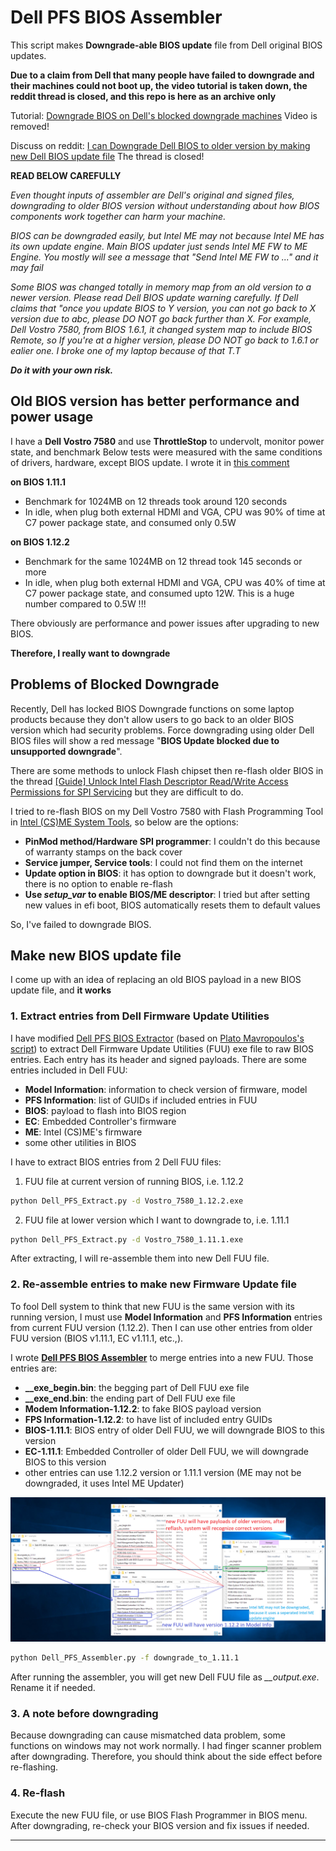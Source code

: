 # Dell PFS BIOS Assembler
This script makes **Downgrade-able BIOS update** file from Dell original BIOS updates.  

**Due to a claim from Dell that many people have failed to downgrade and their machines could not boot up, the video tutorial is taken down, the reddit thread is closed, and this repo is here as an archive only**

Tutorial: [Downgrade BIOS on Dell's blocked downgrade machines][0] Video is removed!

Discuss on reddit: [I can Downgrade Dell BIOS to older version by making new Dell BIOS update file][6] The thread is closed!

**READ BELOW CAREFULLY**

*Even thought inputs of assembler are Dell's original and signed files, downgrading to older BIOS version without understanding about how BIOS components work together can harm your machine.*

*BIOS can be downgraded easily, but Intel ME may not because Intel ME has its own update engine. Main BIOS updater just sends Intel ME FW to ME Engine. You mostly will see a message that "Send Intel ME FW to ..." and it may fail*

*Some BIOS was changed totally in memory map from an old version to a newer version. Please read Dell BIOS update warning carefully. If Dell claims that "once you update BIOS to Y version, you can not go back to X version due to abc, please DO NOT go back further than X. For example, Dell Vostro 7580, from BIOS 1.6.1, it changed system map to include BIOS Remote, so If you're at a higher version, please DO NOT go back to 1.6.1 or ealier one. I broke one of my laptop because of that T.T*
  
***Do it with your own risk.***

## Old BIOS version has better performance and power usage
I have a **Dell Vostro 7580** and use **ThrottleStop** to undervolt, monitor power state, and benchmark
Below tests were measured with the same conditions of drivers, hardware, except BIOS update. I wrote it in [this comment][5]

**on BIOS 1.11.1**  
- Benchmark for 1024MB on 12 threads took around 120 seconds
- In idle, when plug both external HDMI and VGA, CPU was 90% of time at C7 power package state, and consumed only 0.5W

**on BIOS 1.12.2**  
- Benchmark for the same 1024MB on 12 thread took 145 seconds or more 
- In idle, when plug both external HDMI and VGA, CPU was 40% of time at C7 power package state, and consumed upto 12W. This is a huge number compared to 0.5W !!!

There obviously are performance and power issues after upgrading to new BIOS.

**Therefore, I really want to downgrade**

## Problems of Blocked Downgrade
Recently, Dell has locked BIOS Downgrade functions on some laptop products because they don't allow users to go back to an older BIOS version which had security problems.
Force downgrading using older Dell BIOS files will show a red message "**BIOS Update blocked due to unsupported downgrade**".  

There are some methods to unlock Flash chipset then re-flash older BIOS in the thread [[Guide] Unlock Intel Flash Descriptor Read/Write Access Permissions for SPI Servicing][1] but they are difficult to do.

I tried to re-flash BIOS on my Dell Vostro 7580 with Flash Programming Tool in [Intel (CS)ME System Tools][2], so below are the options:
* **PinMod method/Hardware SPI programmer**: I couldn't do this because of warranty stamps on the back cover
* **Service jumper, Service tools**: I could not find them on the internet
* **Update option in BIOS**: it has option to downgrade but it doesn't work, there is no option to enable re-flash
* **Use *setup_var* to enable BIOS/ME descriptor**: I tried but after setting new values in efi boot, BIOS automatically resets them to default values

So, I've failed to downgrade BIOS.

## Make new BIOS update file 
I come up with an idea of replacing an old BIOS payload in a new BIOS update file, and **it works**

### 1. Extract entries from Dell Firmware Update Utilities
I have modified [Dell PFS BIOS Extractor][3] (based on [Plato Mavropoulos's script][4]) to extract Dell Firmware Update Utilities (FUU) exe file to raw BIOS entries. Each entry has its header and signed payloads.
There are some entries included in Dell FUU: 
* **Model Information**: information to check version of firmware, model
* **PFS Information**: list of GUIDs if included entries in FUU
* **BIOS**: payload to flash into BIOS region
* **EC**: Embedded Controller's firmware
* **ME**: Intel (CS)ME's firmware
* some other utilities in BIOS

I have to extract BIOS entries from 2 Dell FUU files:
1. FUU file at current version of running BIOS, i.e. 1.12.2
```sh
python Dell_PFS_Extract.py -d Vostro_7580_1.12.2.exe
```
2. FUU file at lower version which I want to downgrade to, i.e. 1.11.1 
```sh
python Dell_PFS_Extract.py -d Vostro_7580_1.11.1.exe
```
After extracting, I will re-assemble them into new Dell FUU file.

### 2. Re-assemble entries to make new Firmware Update file
To fool Dell system to think that new FUU is the same version with its running version, I must use **Model Information** and **PFS Information** entries from current FUU version (1.12.2).
Then I can use other entries from older FUU version (BIOS v1.11.1, EC v1.11.1, etc.,).

I wrote [**Dell PFS BIOS Assembler**][3] to merge entries into a new FUU. Those entries are:
* **__exe_begin.bin**: the begging part of Dell FUU exe file
* **__exe_end.bin**: the ending part of Dell FUU exe file
* **Modem Information-1.12.2**: to fake BIOS payload version
* **FPS Information-1.12.2**: to have list of included entry GUIDs
* **BIOS-1.11.1**: BIOS entry of older Dell FUU, we will downgrade BIOS to this version
* **EC-1.11.1**: Embedded Controller of older Dell FUU, we will downgrade BIOS to this version
* other entries can use 1.12.2 version or 1.11.1 version (ME may not be downgraded, it uses Intel ME Updater)

![files.png](files.PNG)

```sh
python Dell_PFS_Assembler.py -f downgrade_to_1.11.1
```
After running the assembler, you will get new Dell FUU file as *__output.exe*. Rename it if needed.

### 3. A note before downgrading
Because downgrading can cause mismatched data problem, some functions on windows may not work normally. I had finger scanner problem after downgrading.
Therefore, you should think about the side effect before re-flashing.

### 4. Re-flash
Execute the new FUU file, or use BIOS Flash Programmer in BIOS menu. After downgrading, re-check your BIOS version and fix issues if needed.

---
<!--
Tutorial: [Downgrade BIOS on Dell's blocked downgrade machines][0]
-->

[*]: https://youtu.be/7zFAU9DKmVk
[0]: ""
[1]: https://www.win-raid.com/t3553f39-Guide-Unlock-Intel-Flash-Descriptor-Read-Write-Access-Permissions-for-SPI-Servicing.html
[2]: https://www.win-raid.com/t596f39-Intel-Management-Engine-Drivers-Firmware-amp-System-Tools.html
[3]: https://github.com/vuquangtrong/Dell-PFS-BIOS-Assembler
[4]: https://github.com/platomav/BIOSUtilities
[5]: https://www.reddit.com/r/Dell/comments/f45fp4/dell_g5_5587g7_7588_and_vostro_7580_bios_1122/fwk2kbp/
[6]: https://www.reddit.com/r/Dell/comments/i2dttg/i_can_downgrade_dell_bios_to_older_version_by/
